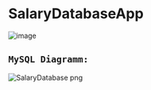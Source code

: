 # SalaryDatabaseApp
![image](https://user-images.githubusercontent.com/80424547/164550151-cdbfe8db-0188-4b31-b5f3-7b248f4cf2ad.png)
## `MySQL Diagramm:`

![SalaryDatabase png](https://user-images.githubusercontent.com/80424547/164550518-543efdac-adef-4bad-8685-22422a2d7197.png)
